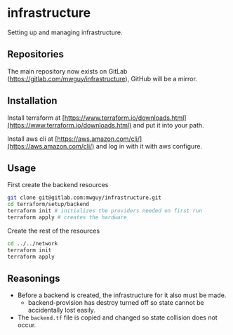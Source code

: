 # infrastructure

Setting up and managing infrastructure.

## Repositories  

The main repository now exists on GitLab (https://gitlab.com/mwguy/infrastructure), GitHub will be a mirror.

## Installation

Install terraform at [https://www.terraform.io/downloads.html](https://www.terraform.io/downloads.html) and put it into your path.

Install aws cli at [https://aws.amazon.com/cli/](https://aws.amazon.com/cli/) and log in with it with aws configure.


## Usage

First create the backend resources
```bash
git clone git@gitlab.com:mwguy/infrastructure.git
cd terraform/setup/backend
terraform init # initializes the providers needed on first run
terraform apply # creates the hardware
```

Create the rest of the resources
```bash
cd ../../network
terraform init
terraform apply
```

## Reasonings

* Before a backend is created, the infrastructure for it also must be made.
    * backend-provision has destroy turned off so state cannot be accidentally lost easily.
* The `backend.tf` file is copied and changed so state collision does not occur.
